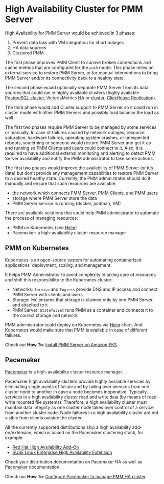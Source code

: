 # High Availability Cluster for PMM Server

High Availability for PMM Server would be achieved in 3 phases:

1. Prevent data loss with VM integration for short outages
2. HA data sources
3. Clustered PMM

The first phase improves PMM Client to survive broken connections and cache metrics that are configured for the `push` mode. This phase relies on external service to restore PMM Server, or for manual interventions to bring PMM Server and/or its connectivity back to a healthy state.

The second phase would optionally separate PMM Server from its data sources that could run in highly available clusters (highly available [PostgreSQL cluster](https://docs.percona.com/postgresql/15/solutions/high-availability.html), VictoriaMetrics [HA](https://docs.victoriametrics.com/Single-server-VictoriaMetrics.html#high-availability) or [cluster](https://docs.victoriametrics.com/Cluster-VictoriaMetrics.html#cluster-availability), [ClickHouse Replication](https://clickhouse.com/docs/en/manage/replication-and-sharding)).

The third phase would add Cluster support to PMM Server so it could run in cluster mode with other PMM Servers and possibly load balance the load as well.

The first two phases require PMM Server to be managed by some services or manually. In case of failures caused by network outages, resource saturation, hardware failures, operating system crashes, or unexpected reboots, something or someone would restore PMM Server and get it up and running so PMM Clients and users could connect to it. Also, it is required to have additional external monitoring and alerting to detect PMM Server availability and notify the PMM administrator to take some actions.

The first two phases would improve the availability of PMM Server (or it's data) but don't provide any management capabilities to restore PMM Server to a desired healthy state. Currently, the PMM administrator should do it manually and ensure that such resources are available:

- the network which connects PMM Server, PMM Clients, and PMM users
- storage where PMM Server store the data
- PMM Server service is running (docker, podman, VM)

There are available solutions that could help PMM administrator to automate the process of managing resources:

- PMM on Kubernetes (see [Helm])
- Pacemaker: a high-availability cluster resource manager

## PMM on Kubernetes

Kubernetes is an open-source system for automating containerized applications' deployment, scaling, and management.

It helps PMM Administrator to avoid complexity in taking care of resources and shift this responsibility to the Kubernetes cluster:

- Networks: `Service` and `Ingress` provide DNS and IP access and connect PMM Server with clients and users
- Storage: `PVC` ensures that storage is claimed only by one PMM Server and attached to it
- PMM Server: `StatefulSet` runs PMM as a container and connects it to the correct storage and network

PMM administrator could deploy on Kubernetes via [Helm] chart. And Kubernetes would make sure that PMM is available in case of different failures.

Check our **How To**: [Install PMM Server on Amazon EKS].
## Pacemaker

[Pacemaker] is a high-availability cluster resource manager.

Pacemaker high availability clusters provide highly available services by eliminating single points of failure and by failing over services from one cluster node to another in case a node becomes inoperative. Typically, services in a high availability cluster read and write data (by means of read-write mounted file systems). Therefore, a high availability cluster must maintain data integrity as one cluster node takes over control of a service from another cluster node. Node failures in a high availability cluster are not visible from clients outside the cluster.

All the currently supported distributions ship a high availability add-on/extension, which is based on the Pacemaker clustering stack, for example:
- [Red Hat High Availability Add-On]
- [SUSE Linux Enterprise High Availability Extension]

Check your distribution documentation on Pacemaker HA as well as [Pacemaker] documentation.

Check our **How To**: [Configure Pacemaker to manage PMM HA cluster](../../how-to/pacemaker.md).

[Pacemaker]: https://wiki.clusterlabs.org/wiki/Pacemaker
[Red Hat High Availability Add-On]: https://access.redhat.com/documentation/en-us/red_hat_enterprise_linux/9/html/configuring_and_managing_high_availability_clusters/index
[SUSE Linux Enterprise High Availability Extension]: https://documentation.suse.com/sle-ha/15-SP4/
[Install PMM Server on Amazon EKS]: ././../how-to/pmm-eks.md
[Helm]: helm.md

